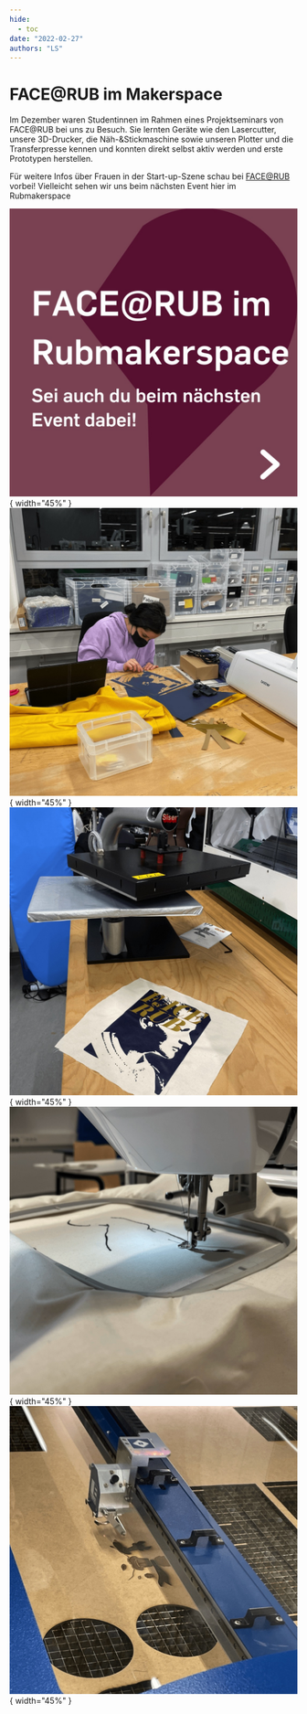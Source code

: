 ```yaml
---
hide:
  - toc
date: "2022-02-27"
authors: "LS"   
---
```


# FACE@RUB im Makerspace	

Im Dezember waren Studentinnen im Rahmen eines Projektseminars von FACE@RUB bei uns zu Besuch.
Sie lernten Geräte wie den Lasercutter, unsere 3D-Drucker, die Näh-&Stickmaschine sowie unseren Plotter und die Transferpresse kennen und konnten direkt selbst aktiv werden und erste Prototypen herstellen.

Für weitere Infos über Frauen in der Start-up-Szene schau bei [FACE@RUB](https://www.worldfactory.de/fokusthemen/face-female-academic-entrepreneurs) vorbei!
Vielleicht sehen wir uns beim nächsten Event hier im Rubmakerspace

![ Überschrift als Bild](../medien/2022-02-27a.jpg){ width="45%" }
![](../medien/2022-02-27b.jpg){ width="45%" }
![](../medien/2022-02-27c.jpg){ width="45%" }
![](../medien/2022-02-27d.jpg){ width="45%" }
![](../medien/2022-02-27e.jpg){ width="45%" }
